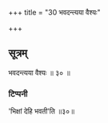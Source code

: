 +++
title = "30 भवदन्त्यया वैश्यः"

+++
## सूत्रम्
भवदन्त्यया वैश्यः ॥ ३० ॥
### टिप्पनी
'भिक्षां देहि भवती'ति ॥३०॥  
